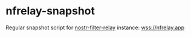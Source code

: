 # nfrelay-snapshot
Regular snapshot script for [nostr-filter-relay](https://github.com/atrifat/nostr-filter-relay) instance: [wss://nfrelay.app](https://nfrelay.app)
